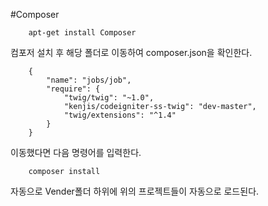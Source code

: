 #Composer

        apt-get install Composer

컴포저 설치 후 해당 폴더로 이동하여 composer.json을 확인한다.

        {
            "name": "jobs/job",
            "require": {
                "twig/twig": "~1.0",
                "kenjis/codeigniter-ss-twig": "dev-master",
                "twig/extensions": "^1.4"
            }
        }

이동했다면 다음 명령어를 입력한다.

        composer install         

자동으로 Vender폴더 하위에 위의 프로젝트들이 자동으로 로드된다.
